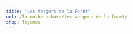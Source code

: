 ```yaml
---
title: "Les Vergers de la Forêt"
url: /la-mothe-achard/les-vergers-de-la-foret/
shop: légumes
---
```

